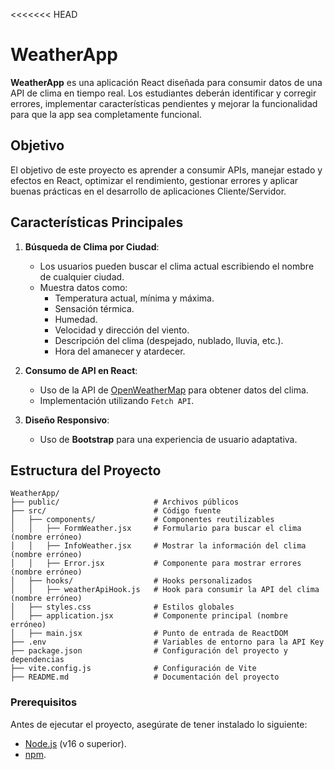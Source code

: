 <<<<<<< HEAD
# WeatherApp

**WeatherApp** es una aplicación React diseñada para consumir datos de una API de clima en tiempo real. Los estudiantes deberán identificar y corregir errores, implementar características pendientes y mejorar la funcionalidad para que la app sea completamente funcional.

## Objetivo

El objetivo de este proyecto es aprender a consumir APIs, manejar estado y efectos en React, optimizar el rendimiento, gestionar errores y aplicar buenas prácticas en el desarrollo de aplicaciones Cliente/Servidor.

## Características Principales

1. **Búsqueda de Clima por Ciudad**:

   - Los usuarios pueden buscar el clima actual escribiendo el nombre de cualquier ciudad.
   - Muestra datos como:
     - Temperatura actual, mínima y máxima.
     - Sensación térmica.
     - Humedad.
     - Velocidad y dirección del viento.
     - Descripción del clima (despejado, nublado, lluvia, etc.).
     - Hora del amanecer y atardecer.

2. **Consumo de API en React**:

   - Uso de la API de [OpenWeatherMap](https://openweathermap.org/) para obtener datos del clima.
   - Implementación utilizando `Fetch API`.

4. **Diseño Responsivo**:
   - Uso de **Bootstrap** para una experiencia de usuario adaptativa.

## Estructura del Proyecto

```plaintext
WeatherApp/
├── public/                     # Archivos públicos
├── src/                        # Código fuente
│   ├── components/             # Componentes reutilizables
│   │   ├── FormWeather.jsx     # Formulario para buscar el clima (nombre erróneo)
│   │   ├── InfoWeather.jsx     # Mostrar la información del clima (nombre erróneo)
│   │   ├── Error.jsx           # Componente para mostrar errores (nombre erróneo)
│   ├── hooks/                  # Hooks personalizados
│   │   ├── weatherApiHook.js   # Hook para consumir la API del clima (nombre erróneo)
│   ├── styles.css              # Estilos globales
│   ├── application.jsx         # Componente principal (nombre erróneo)
│   ├── main.jsx                # Punto de entrada de ReactDOM
├── .env                        # Variables de entorno para la API Key
├── package.json                # Configuración del proyecto y dependencias
├── vite.config.js              # Configuración de Vite
├── README.md                   # Documentación del proyecto
```



### Prerequisitos

Antes de ejecutar el proyecto, asegúrate de tener instalado lo siguiente:

- [Node.js](https://nodejs.org/) (v16 o superior).
- [npm](https://www.npmjs.com/).


